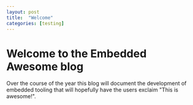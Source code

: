 ```yaml
---
layout: post
title:  "Welcome"
categories: [testing]
---
```

# Welcome to the Embedded Awesome blog

Over the course of the year this blog will document the development of embedded tooling that will hopefully have
the users exclaim "This is awesome!".
